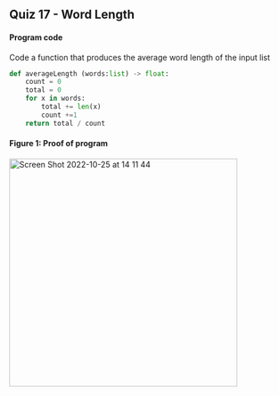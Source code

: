 ## Quiz 17 - Word Length
#### Program code
Code a function that produces the average word length of the input list
```.py
def averageLength (words:list) -> float:
    count = 0
    total = 0
    for x in words:
        total += len(x)
        count +=1
    return total / count
``` 

#### Figure 1: Proof of program
<img width="409" alt="Screen Shot 2022-10-25 at 14 11 44" src="https://user-images.githubusercontent.com/105724334/197699468-5f7148e1-58bd-4ec0-b5e1-7c3dcc40323e.png">

